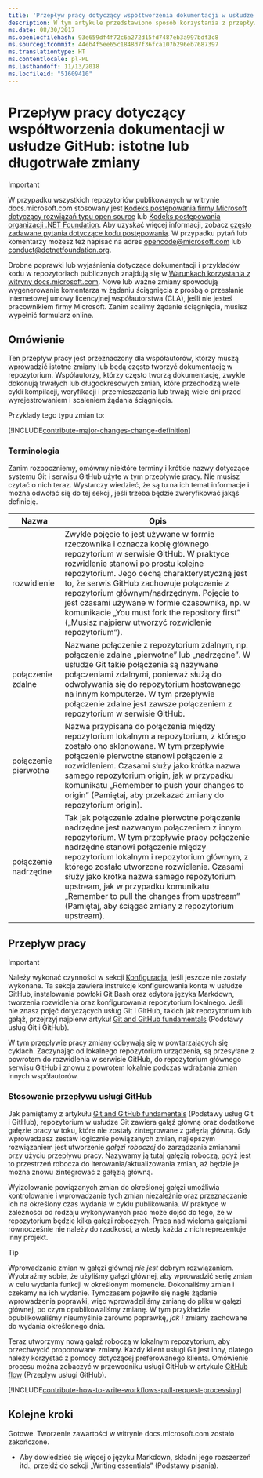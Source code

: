 ```yaml
---
title: 'Przepływ pracy dotyczący współtworzenia dokumentacji w usłudze GitHub: istotne lub długotrwałe zmiany'
description: W tym artykule przedstawiono sposób korzystania z przepływu pracy dla współautorów w przypadku dokonywania istotnych zmian w artykułach w witrynie docs.microsoft.com.
ms.date: 08/30/2017
ms.openlocfilehash: 93e659df4f72c6a272d15fd7487eb3a997bdf3c8
ms.sourcegitcommit: 44eb4f5ee65c1848d7f36fca107b296eb7687397
ms.translationtype: HT
ms.contentlocale: pl-PL
ms.lasthandoff: 11/13/2018
ms.locfileid: "51609410"
---
```

# <a name="github-contribution-workflow-for-major-or-long-running-changes"></a>Przepływ pracy dotyczący współtworzenia dokumentacji w usłudze GitHub: istotne lub długotrwałe zmiany

> [!IMPORTANT]
> W przypadku wszystkich repozytoriów publikowanych w witrynie docs.microsoft.com stosowany jest [Kodeks postępowania firmy Microsoft dotyczący rozwiązań typu open source](https://opensource.microsoft.com/codeofconduct/) lub [Kodeks postępowania organizacji .NET Foundation](https://dotnetfoundation.org/code-of-conduct). Aby uzyskać więcej informacji, zobacz [często zadawane pytania dotyczące kodu postępowania](https://opensource.microsoft.com/codeofconduct/faq/). W przypadku pytań lub komentarzy możesz też napisać na adres [opencode@microsoft.com](mailto:opencode@microsoft.com) lub [conduct@dotnetfoundation.org](mailto:conduct@dotnetfoundation.org).<br>
>
> Drobne poprawki lub wyjaśnienia dotyczące dokumentacji i przykładów kodu w repozytoriach publicznych znajdują się w [Warunkach korzystania z witryny docs.microsoft.com](https://docs.microsoft.com/legal/termsofuse). Nowe lub ważne zmiany spowodują wygenerowanie komentarza w żądaniu ściągnięcia z prośbą o przesłanie internetowej umowy licencyjnej współautorstwa (CLA), jeśli nie jesteś pracownikiem firmy Microsoft. Zanim scalimy żądanie ściągnięcia, musisz wypełnić formularz online.

## <a name="overview"></a>Omówienie

Ten przepływ pracy jest przeznaczony dla współautorów, którzy muszą wprowadzić istotne zmiany lub będą często tworzyć dokumentację w repozytorium. Współautorzy, którzy często tworzą dokumentację, zwykle dokonują trwałych lub długookresowych zmian, które przechodzą wiele cykli kompilacji, weryfikacji i przemieszczania lub trwają wiele dni przed wyrejestrowaniem i scaleniem żądania ściągnięcia.

Przykłady tego typu zmian to:

[!INCLUDE[contribute-major-changes-change-definition](includes/contribute-how-to-write-workflows-major-change-definition.md)]

### <a name="terminology"></a>Terminologia

Zanim rozpoczniemy, omówmy niektóre terminy i krótkie nazwy dotyczące systemu Git i serwisu GitHub użyte w tym przepływie pracy. Nie musisz czytać o nich teraz. Wystarczy wiedzieć, że są tu na ich temat informacje i można odwołać się do tej sekcji, jeśli trzeba będzie zweryfikować jakąś definicję.

| Nazwa | Opis |
|-----------|-------------|
|rozwidlenie|Zwykle pojęcie to jest używane w formie rzeczownika i oznacza kopię głównego repozytorium w serwisie GitHub. W praktyce rozwidlenie stanowi po prostu kolejne repozytorium. Jego cechą charakterystyczną jest to, że serwis GitHub zachowuje połączenie z repozytorium głównym/nadrzędnym. Pojęcie to jest czasami używane w formie czasownika, np. w komunikacie „You must fork the repository first” („Musisz najpierw utworzyć rozwidlenie repozytorium”).|
|połączenie zdalne|Nazwane połączenie z repozytorium zdalnym, np. połączenie zdalne „pierwotne” lub „nadrzędne”. W usłudze Git takie połączenia są nazywane połączeniami zdalnymi, ponieważ służą do odwoływania się do repozytorium hostowanego na innym komputerze. W tym przepływie połączenie zdalne jest zawsze połączeniem z repozytorium w serwisie GitHub.|
|połączenie pierwotne|Nazwa przypisana do połączenia między repozytorium lokalnym a repozytorium, z którego zostało ono sklonowane. W tym przepływie połączenie pierwotne stanowi połączenie z rozwidleniem. Czasami służy jako krótka nazwa samego repozytorium origin, jak w przypadku komunikatu „Remember to push your changes to origin” (Pamiętaj, aby przekazać zmiany do repozytorium origin).|
|połączenie nadrzędne|Tak jak połączenie zdalne pierwotne połączenie nadrzędne jest nazwanym połączeniem z innym repozytorium. W tym przepływie pracy połączenie nadrzędne stanowi połączenie między repozytorium lokalnym i repozytorium głównym, z którego zostało utworzone rozwidlenie. Czasami służy jako krótka nazwa samego repozytorium upstream, jak w przypadku komunikatu „Remember to pull the changes from upstream” (Pamiętaj, aby ściągać zmiany z repozytorium upstream).|

## <a name="workflow"></a>Przepływ pracy

>[!IMPORTANT]
> Należy wykonać czynności w sekcji [Konfiguracja](get-started-setup-github.md), jeśli jeszcze nie zostały wykonane. Ta sekcja zawiera instrukcje konfigurowania konta w usłudze GitHub, instalowania powłoki Git Bash oraz edytora języka Markdown, tworzenia rozwidlenia oraz konfigurowania repozytorium lokalnego. Jeśli nie znasz pojęć dotyczących usług Git i GitHub, takich jak repozytorium lub gałąź, przejrzyj najpierw artykuł [Git and GitHub fundamentals](git-github-fundamentals.md) (Podstawy usług Git i GitHub).

W tym przepływie pracy zmiany odbywają się w powtarzających się cyklach. Zaczynając od lokalnego repozytorium urządzenia, są przesyłane z powrotem do rozwidlenia w serwisie GitHub, do repozytorium głównego serwisu GitHub i znowu z powrotem lokalnie podczas wdrażania zmian innych współautorów.

### <a name="use-github-flow"></a>Stosowanie przepływu usługi GitHub

Jak pamiętamy z artykułu [Git and GitHub fundamentals](git-github-fundamentals.md#git) (Podstawy usług Git i GitHub), repozytorium w usłudze Git zawiera gałąź główną oraz dodatkowe gałęzie pracy w toku, które nie zostały zintegrowane z gałęzią główną. Gdy wprowadzasz zestaw logicznie powiązanych zmian, najlepszym rozwiązaniem jest utworzenie *gałęzi roboczej* do zarządzania zmianami przy użyciu przepływu pracy. Nazywamy ją tutaj gałęzią roboczą, gdyż jest to przestrzeń robocza do iterowania/aktualizowania zmian, aż będzie je można znowu zintegrować z gałęzią główną.

Wyizolowanie powiązanych zmian do określonej gałęzi umożliwia kontrolowanie i wprowadzanie tych zmian niezależnie oraz przeznaczanie ich na określony czas wydania w cyklu publikowania. W praktyce w zależności od rodzaju wykonywanych prac może dojść do tego, że w repozytorium będzie kilka gałęzi roboczych. Praca nad wieloma gałęziami równocześnie nie należy do rzadkości, a wtedy każda z nich reprezentuje inny projekt.

>[!TIP]
>Wprowadzanie zmian w gałęzi głównej *nie jest* dobrym rozwiązaniem. Wyobraźmy sobie, że użyliśmy gałęzi głównej, aby wprowadzić serię zmian w celu wydania funkcji w określonym momencie. Dokonaliśmy zmian i czekamy na ich wydanie. Tymczasem pojawiło się nagłe żądanie wprowadzenia poprawki, więc wprowadziliśmy zmianę do pliku w gałęzi głównej, po czym opublikowaliśmy zmianę. W tym przykładzie opublikowaliśmy nieumyślnie zarówno poprawkę, *jak i* zmiany zachowane do wydania określonego dnia.

Teraz utworzymy nową gałąź roboczą w lokalnym repozytorium, aby przechwycić proponowane zmiany. Każdy klient usługi Git jest inny, dlatego należy korzystać z pomocy dotyczącej preferowanego klienta. Omówienie procesu można zobaczyć w przewodniku usługi GitHub w artykule [GitHub flow](https://guides.github.com/introduction/flow/) (Przepływ usługi GitHub).

[!INCLUDE[contribute-how-to-write-workflows-pull-request-processing](includes/contribute-how-to-write-workflows-pull-request-processing.md)]

## <a name="next-steps"></a>Kolejne kroki

Gotowe. Tworzenie zawartości w witrynie docs.microsoft.com zostało zakończone.

- Aby dowiedzieć się więcej o języku Markdown, składni jego rozszerzeń itd., przejdź do sekcji „Writing essentials” (Podstawy pisania).
